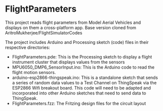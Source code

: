 # FlightParameters
This project reads flight parameters from Model Aerial Vehicles and displays on them a cross-platform app.
Base version cloned from AritroMukherjee/FlightSimulatorCodes

The project includes Arduino and Processing sketch (code) files in their respective directories:
- FlightParameters.pde: This is the Processing sketch to display a flight instrument cluster that displays values from the sensors
- MPU6050_DMP6_SensorInput.ino: This is the Arduino code to read the flight motion sensors.
- arduino-esp2866-thingspeak.ino: This is a standalone sketch that sends a series of random data values to a Test Channel on ThingSpeak via the ESP2866 Wifi breakout board. This code will need to be adapted and incorporated into other Arduino sketches that need to send data to ThingSpeak. 
- FlightParameters.fzz: The Fritzing design files for the circuit layout
